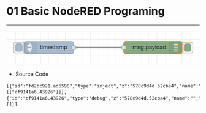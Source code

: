 # 01 Basic NodeRED Programing

****

![basic_NodeRED.png](https://github.com/leehaesung/NodeRED/blob/master/02_CodeFiles/01_Basic/ImageFiles/basic_NodeRED.png)

* Source Code
``````````````````````````````````
[{"id":"fd2bc921.ad6598","type":"inject","z":"578c9d4d.52cba4","name":"","topic":"","payload":"","payloadType":"date","repeat":"","crontab":"","once":false,"x":240,"y":140,"wires":[["cf9141a6.43926"]]},{"id":"cf9141a6.43926","type":"debug","z":"578c9d4d.52cba4","name":"","active":true,"console":"false","complete":"false","x":490,"y":140,"wires":[]}]
``````````````````````````````````

